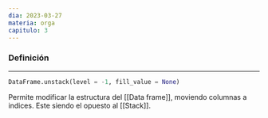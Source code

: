 ```yaml
---
dia: 2023-03-27
materia: orga
capitulo: 3
---
```

### Definición
---
``` Python
DataFrame.unstack(level = -1, fill_value = None)
```

Permite modificar la estructura del [[Data frame]], moviendo columnas a indices. Este siendo el opuesto al [[Stack]].
